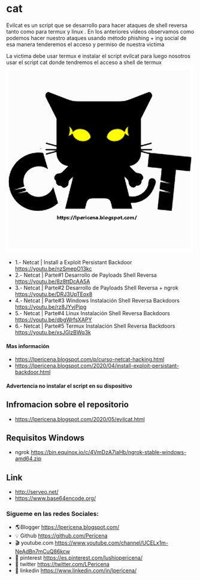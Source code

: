 # cat

Evilcat es un script que se desarrollo para hacer ataques de shell reversa tanto como para termux y linux . En los anteriores vídeos observamos como podemos hacer nuestro ataques usando método phishing + ing social de esa manera tenderemos el acceso y permiso de nuestra victima


La victima debe usar termux e instalar el script evilcat para luego nosotros usar el script cat donde tendremos el acceso a shell de termux 
[![](https://github.com/Pericena/cat/blob/master/cat.png)](https://lpericena.blogspot.com/p/curso-netcat-hacking.html )

- 1.- Netcat | Install a Exploit Persistant Backdoor https://youtu.be/nzSmepO13kc 
- 2.- Netcat | Parte#1 Desarrollo de Payloads Shell Reversa https://youtu.be/8z8ttDcAA5A 
- 3.- Netcat | Parte#2 Desarrollo de Payloads Shell Reversa + ngrok https://youtu.be/DRJ3UpTEox8 
- 4.- Netcat | Parte#3 Windows Instalación Shell Reversa Backdoors https://youtu.be/rz8JYvjPjpg 
- 5.- Netcat | Parte#4 Linux Instalación Shell Reversa Backdoors https://youtu.be/dbgWrfsXAPY 
- 6.- Netcat | Parte#5 Termux Instalación Shell Reversa Backdoors https://youtu.be/xsJGlzBWq3k 

#### Mas información 
- https://lpericena.blogspot.com/p/curso-netcat-hacking.html 
- https://lpericena.blogspot.com/2020/04/install-exploit-persistant-backdoor.html 

#### Advertencia no instalar el script en su dispositivo
## Infromacion sobre el repositorio
- https://lpericena.blogspot.com/2020/05/evilcat.html

## Requisitos Windows
- ngrok https://bin.equinox.io/c/4VmDzA7iaHb/ngrok-stable-windows-amd64.zip

## Link

- http://serveo.net/
- https://www.base64encode.org/

### Sigueme en las redes Sociales:
- 🌎Blogger          https://lpericena.blogspot.com/
- 💡 Github            https://github.com/Pericena
- 🎬 youtube.com  https://www.youtube.com/channel/UCELx1m-NeAdBn7mCuQ86kcw
- 📸 pinterest        https://es.pinterest.com/lushiopericena/
- 🐤 twitter             https://twitter.com/LPericena
- 👦 linkedin         https://www.linkedin.com/in/lpericena/


